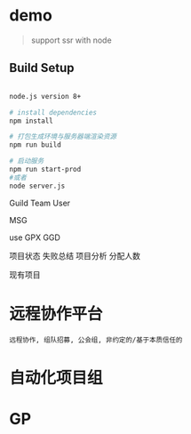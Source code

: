 # demo

> support ssr with node

## Build Setup

``` bash

node.js version 8+

# install dependencies
npm install

# 打包生成环境与服务器端渲染资源
npm run build

# 启动服务
npm run start-prod
#或者
node server.js
```

Guild
Team
User

MSG

use GPX
GGD

项目状态 失败总结
项目分析 分配人数

现有项目
# 远程协作平台
    远程协作, 组队招募, 公会组, 非约定的/基于本质信任的

# 自动化项目组

# GP
